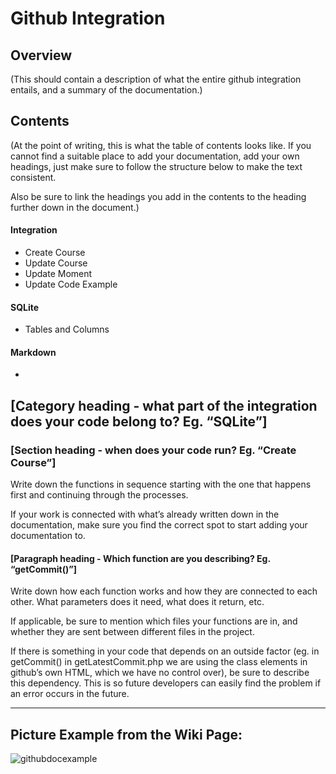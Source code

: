 # Github Integration

## Overview

(This should contain a description of what the entire github integration entails, and a summary of the documentation.)

## Contents

(At the point of writing, this is what the table of contents looks like. If you cannot find a suitable place to add your documentation, add your own headings, just make sure to follow the structure below to make the text consistent.

Also be sure to link the headings you add in the contents to the heading further down in the document.)

#### Integration
* Create Course
* Update Course
* Update Moment
* Update Code Example
#### SQLite
* Tables and Columns
#### Markdown
*


## [Category heading - what part of the integration does your code belong to? Eg. “SQLite”]

### [Section heading - when does your code run? Eg. “Create Course”]

Write down the functions in sequence starting with the one that happens first and continuing through the processes. 

If your work is connected with what’s already written down in the documentation, make sure you find the correct spot to start adding your documentation to. 

#### [Paragraph heading - Which function are you describing? Eg. “getCommit()”]

Write down how each function works and how they are connected to each other. What parameters does it need, what does it return, etc.

If applicable, be sure to mention which files your functions are in, and whether they are sent between different files in the project. 

If there is something in your code that depends on an outside factor (eg. in getCommit() in getLatestCommit.php we are using the class elements in github’s own HTML, which we have no control over), be sure to describe this dependency. This is so future developers can easily find the problem if an error occurs in the future. 

***


## Picture Example from the Wiki Page:



![githubdocexample](https://github.com/HGustavs/LenaSYS/assets/102578746/d3d46f5d-5066-4a81-8c57-428478b303a0)


